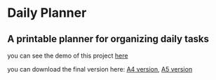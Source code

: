 # Daily Planner

## A printable planner for organizing daily tasks

you can see the demo of this project [here](https://hessamcheraghi.github.io/daily-planner/)

you can download the final version here: [A4 version](./daily%20planner-a4.pdf), [A5 version](./daily%20planner-a5.pdf)
